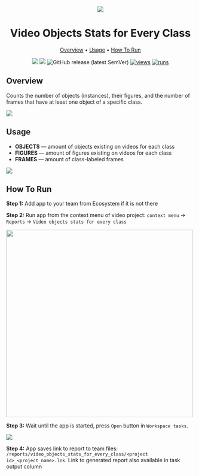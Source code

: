 <div align="center" markdown>
<img src="https://user-images.githubusercontent.com/48245050/182398075-177b1c24-a357-45c1-9ad9-f1923f6f32c2.png"/>

# Video Objects Stats for Every Class

<p align="center">
  <a href="#Overview">Overview</a> •
  <a href="#Usage">Usage</a> •
  <a href="#how-to-run">How To Run</a>
</p>


[![](https://img.shields.io/badge/supervisely-ecosystem-brightgreen)](https://ecosystem.supervise.ly/apps/video-objects-stats-for-every-class)
[![](https://img.shields.io/badge/slack-chat-green.svg?logo=slack)](https://supervise.ly/slack)
![GitHub release (latest SemVer)](https://img.shields.io/github/v/release/supervisely-ecosystem/video-objects-stats-for-every-class)
[![views](https://app.supervise.ly/img/badges/views/supervisely-ecosystem/video-objects-stats-for-every-class.png)](https://supervise.ly)
[![runs](https://app.supervise.ly/img/badges/runs/supervisely-ecosystem/video-objects-stats-for-every-class.png)](https://supervise.ly)

</div>

## Overview

Counts the number of objects (instances), their figures, and the number of frames that have at least one object of a specific class.

<img src="https://i.imgur.com/YjLBvMK.png"/>


## Usage

* **OBJECTS** — amount of objects existing on videos for each class
* **FIGURES** — amount of figures existing on videos for each class
* **FRAMES** — amount of class-labeled frames


<img src="https://imgur.com/s52Wex3.png"/>

## How To Run

**Step 1:** Add app to your team from Ecosystem if it is not there

**Step 2:** Run app from the context menu of video project: `context menu` -> `Reports` -> `Video objects stats for every class`

<img src="https://i.imgur.com/Xsg6AK7.png" width="500px"/>

**Step 3:** Wait until the app is started, press `Open` button in `Workspace tasks`. 

<img src="https://i.imgur.com/lWrXPiV.png"/>

**Step 4:** App saves link to report to team files: `/reports/video_objects_stats_for_every_class/<project id>_<project_name>.lnk`. Link to generated report also available in task output column


